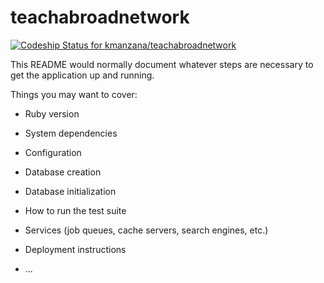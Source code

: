 # teachabroadnetwork
[ ![Codeship Status for kmanzana/teachabroadnetwork](https://codeship.com/projects/9a335df0-46f8-0134-857a-3a2b7d7aa9d2/status?branch=master)](https://codeship.com/projects/169077)

This README would normally document whatever steps are necessary to get the
application up and running.

Things you may want to cover:

* Ruby version

* System dependencies

* Configuration

* Database creation

* Database initialization

* How to run the test suite

* Services (job queues, cache servers, search engines, etc.)

* Deployment instructions

* ...
